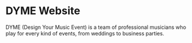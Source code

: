# DYME Website

DYME (Design Your Music Event) is a team of professional musicians who play for every kind of events, from weddings to business parties.

